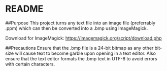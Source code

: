 # README

##Purpose
This project turns any text file into an image file (preferrably .ppm) which can then be converted into a .bmp using ImageMagick.

Download for ImageMagick: https://imagemagick.org/script/download.php

##Precautions
Ensure that the .bmp file is a 24-bit bitmap as any other bit-size will cause text to become garble upon opening in a text editor.
Also ensure that the text editor formats the .bmp text in UTF-8 to avoid errors with certain characters.
